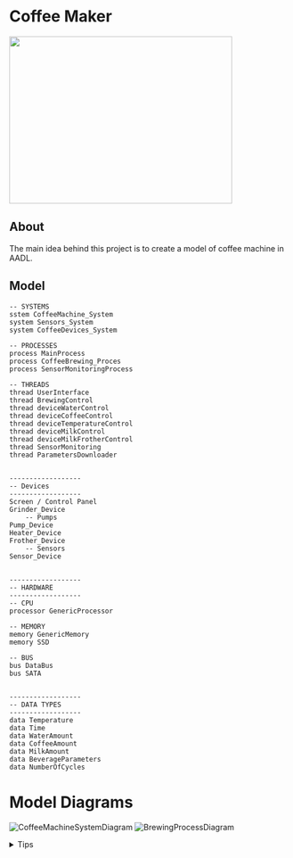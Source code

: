 # Coffee Maker
<img src="https://cdn.dribbble.com/users/1859102/screenshots/4809469/coffee-machine_1.gif" width="400" height="300">

## About 
The main idea behind this project is to create a model of coffee machine in AADL. 

## Model
```
-- SYSTEMS
sstem CoffeeMachine_System
system Sensors_System
system CoffeeDevices_System

-- PROCESSES
process MainProcess
process CoffeeBrewing_Proces
process SensorMonitoringProcess

-- THREADS
thread UserInterface
thread BrewingControl
thread deviceWaterControl
thread deviceCoffeeControl
thread deviceTemperatureControl
thread deviceMilkControl
thread deviceMilkFrotherControl
thread SensorMonitoring
thread ParametersDownloader


------------------
-- Devices
------------------
Screen / Control Panel
Grinder_Device
    -- Pumps
Pump_Device
Heater_Device
Frother_Device
    -- Sensors
Sensor_Device


------------------
-- HARDWARE
------------------
-- CPU
processor GenericProcessor

-- MEMORY
memory GenericMemory
memory SSD

-- BUS
bus DataBus
bus SATA


------------------
-- DATA TYPES
------------------
data Temperature
data Time
data WaterAmount
data CoffeeAmount
data MilkAmount
data BeverageParameters
data NumberOfCycles
```

# Model Diagrams

![CoffeeMachineSystemDiagram](https://github.com/lursz/CoffeeMaker/assets/66112312/ad0bc3ef-c44c-4a90-a523-87f94f010161)
![BrewingProcessDiagram](https://github.com/lursz/CoffeeMaker/assets/66112312/47b14ff8-67ac-4968-8c61-adfa0b31a1f5)


<details>
<summary>Tips </summary>

- Przynajmniej jeden proces na podsystem
- 0 pertów dla głównego systemu
- 0 errorów / warningow
- Analysys (Check connection binding check)
</details>
